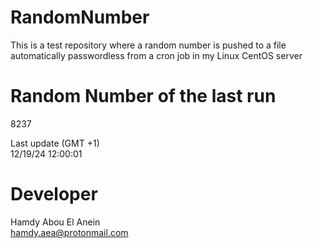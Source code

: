 # RandomNumber    
This is a test repository where a random number is pushed to a file automatically passwordless from a cron job in my Linux CentOS server    
# Random Number of the last run   
8237
      
Last update (GMT +1)    
12/19/24 12:00:01
# Developer    
Hamdy Abou El Anein   
hamdy.aea@protonmail.com
